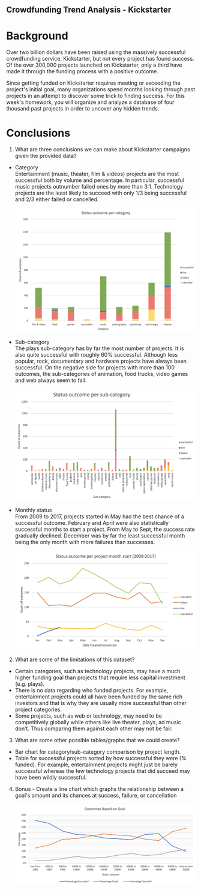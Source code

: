 ## Crowdfunding Trend Analysis - Kickstarter

# Background 
Over two billion dollars have been raised using the massively successful crowdfunding service, Kickstarter, but not every project has found success. Of the over 300,000 projects launched on Kickstarter, only a third have made it through the funding process with a positive outcome.

Since getting funded on Kickstarter requires meeting or exceeding the project's initial goal, many organizations spend months looking through past projects in an attempt to discover some trick to finding success. For this week's homework, you will organize and analyze a database of four thousand past projects in order to uncover any hidden trends.

# Conclusions 
1. What are three conclusions we can make about Kickstarter campaigns given the provided data?

- Category\
Entertainment (music, theater, film & videos) projects are the most successful both by volume and percentage. In particular, successful music projects outnumber failed ones by more than 3:1. Technology projects are the least likely to succeed with only 1/3 being successful and 2/3 either failed or cancelled. \
\
![Graph＿Category](Images/README/category.png)

- Sub-category <br>
The plays sub-category has by far the most number of projects. It is also quite successful with roughly 60% successful. Although less popular, rock, documentary and hardware projects have always been successful. On the negative side for projects with more than 100 outcomes, the sub-categories of animation, food trucks, video games and web always seem to fail.\
\
![subcategory](Images/README/SubCategory.png)

- Monthly status <br>
From 2009 to 2017, projects started in May had the best chance of a successful outcome. February and April were also statistically successful months to start a project. From May to Sept, the success rate gradually declined. December was by far the least successful month being the only month with more failures than successes.<br>
\
![StartMonth](Images/README/StartMonth.png)

2. What are some of the limitations of this dataset? 
- Certain categories, such as technology projects, may have a much higher funding goal than projects that require less capital investment (e.g. plays). 
- There is no data regarding who funded projects. For example, entertainment projects could all have been funded by the same rich investors and that is why they are usually more successful than other project categories.
- Some projects, such as web or technology, may need to be competitively globally while others like live theater, plays, ad music don’t. Thus comparing them against each other may not be fair.

3. What are some other possible tables/graphs that we could create?
- Bar chart for category/sub-category comparison by project length. 
- Table for successful projects sorted by how successful they were (% funded). For example, entertainment projects might just be barely successful whereas the few technology projects that did succeed may have been wildly successful.

4. Bonus - Create a line chart which graphs the relationship between a goal's amount and its chances at success, failure, or cancellation <br>
\
![OutcomesGoal](Images/README/OutcomesGoal.png)
